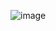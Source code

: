 ![image](https://github.com/x03ee/CTF-Writeup/blob/main/2024/SpookyCTF-2024/Stego/set-your-intentions-right/flag.png)

